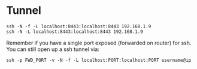 # Tunnel

    ssh -N -f -L localhost:8443:localhost:8443 192.168.1.9
    ssh -N -L localhost:8443:localhost:8443 192.168.1.9


Remember if you have a single port exposed (forwarded on router) for ssh. You can still open up a ssh tunnel via:

    ssh -p FWD_PORT -v -N -f -L localhost:PORT:localhost:PORT username@ip
